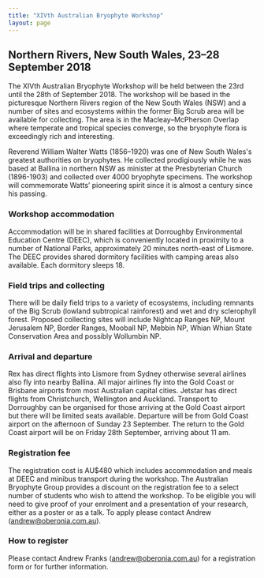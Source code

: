 ```yaml
---
title: "XIVth Australian Bryophyte Workshop"
layout: page
---
```


## Northern Rivers, New South Wales, 23–28 September 2018

The XIVth Australian Bryophyte Workshop will be held between
the 23rd until the 28th of September 2018. The workshop will be based in the picturesque Northern
Rivers region of the New South Wales (NSW) and a number of sites and ecosystems within the
former Big Scrub area will be available for collecting. The area is in the Macleay–McPherson Overlap
where temperate and tropical species converge, so the bryophyte flora is exceedingly rich and
interesting.

Reverend William Walter Watts (1856–1920) was one of New South Wales's greatest authorities on
bryophytes. He collected prodigiously while he was based at Ballina in northern NSW as minister at
the Presbyterian Church (1896-1903) and collected over 4000 bryophyte specimens. The workshop
will commemorate Watts’ pioneering spirit since it is almost a century since his passing.

### Workshop accommodation

Accommodation will be in shared facilities at Dorroughby Environmental Education Centre (DEEC),
which is conveniently located in proximity to a number of National Parks, approximately 20 minutes
north-east of Lismore. The DEEC provides shared dormitory facilities with camping areas also
available. Each dormitory sleeps 18.

### Field trips and collecting

There will be daily field trips to a variety of ecosystems, including remnants of the Big Scrub (lowland
subtropical rainforest) and wet and dry sclerophyll forest. Proposed collecting sites will include
Nightcap Ranges NP, Mount Jerusalem NP, Border Ranges, Mooball NP, Mebbin NP, Whian Whian
State Conservation Area and possibly Wollumbin NP.

### Arrival and departure
Rex has direct flights into Lismore from Sydney otherwise several airlines also fly into nearby Ballina.
All major airlines fly into the Gold Coast or Brisbane airports from most Australian capital cities.
Jetstar has direct flights from Christchurch, Wellington and Auckland. Transport to Dorroughby can
be organised for those arriving at the Gold Coast airport but there will be limited seats available.
Departure will be from Gold Coast airport on the afternoon of Sunday 23 September. The return to
the Gold Coast airport will be on Friday 28th September, arriving about 11 am.

### Registration fee
The registration cost is AU$480 which includes accommodation and meals at DEEC and minibus
transport during the workshop. The Australian Bryophyte Group provides a discount on the
registration fee to a select number of students who wish to attend the workshop. To be eligible you
will need to give proof of your enrolment and a presentation of your research, either as a poster or
as a talk. To apply please contact Andrew (andrew@oberonia.com.au).

### How to register
Please contact Andrew Franks (andrew@oberonia.com.au) for a registration form or for further
information.
